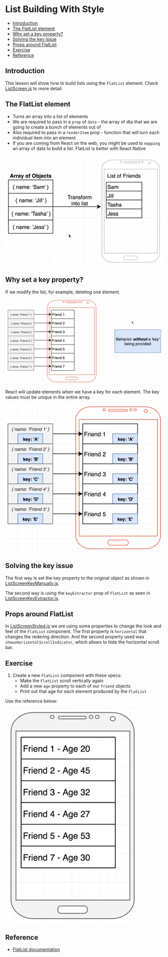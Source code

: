 # List Building With Style

- [Introduction](#introduction)
- [The FlatList element](#the-flatlist-element)
- [Why set a key property?](#why-set-a-key-property)
- [Solving the key issue](#solving-the-key-issue)
- [Props around FlatList](#props-around-flatlist)
- [Exercise](#exercise)
- [Reference](#reference)

## Introduction

This lesson will show how to build lists using the `FlatList` element. Check [ListScreen.js](./src/screens/ListScreen.js) to more detail.
## The FlatList element

- Turns an array into a list of elements
- We are required to pass in a `prop` of `data` - the array of dta that we are going to create a bunch of elements out of
- Also required to pass in a `renderItem` prop - function that will turn each individual item into an element
- If you are coming from React on the web, you might be used to `mapping` an array of data to build a list. FlatList is better with React Native

![Array to List of Friends](../assets/2022-09-01-19-59-40.png)

## Why set a key property?

If we modify the list, for example, deleting one element. 

![behavior without a key being provided](../assets/2022-09-01-20-16-09.png)

React will update elements when we have a key for each element. The key values must be unique in the entire array.

![behavior with key](../assets/2022-09-01-20-18-37.png)

## Solving the key issue

The first way is set the key property to the original object as shown in [ListScreenKeyManually.js](./src/screens/ListScreenKeyManually.js).

The second way is using the `keyExtractor` prop of `FlatList` as seen in [ListScreenKeyExtractor.js](./src/screens/ListScreenKeyExtractor.js).
## Props around FlatList

In [ListScreenStyled.js](./src/screens/ListScreenStyled.js) we are using some properties to change the look and feel of the `FlatList` component. The first property is `horizontal` that changes the redering direction. And the second property used was `showsHorizontalScrollIndicator`, which allows to hide the horizontal scroll bar.

## Exercise

1. Create a new `FlatList` component with these specs:
    - Make the `FlatList` scroll vertically again
    - Add a new `age` property to each of our `friend` objects
    - Print out that age for each element produced by the `FlatList`

Use the reference below:

![](../assets/2022-09-01-21-34-51.png)
## Reference

- [FlatList documentation](https://reactnative.dev/docs/flatlist)

